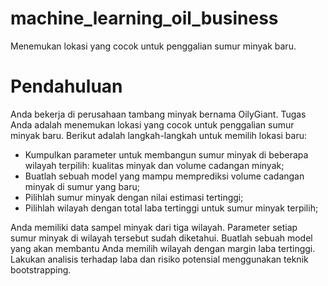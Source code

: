 # machine_learning_oil_business
Menemukan lokasi yang cocok untuk penggalian sumur minyak baru.
# Pendahuluan <a id='Pendahuluan'></a>

Anda bekerja di perusahaan tambang minyak bernama OilyGiant. Tugas Anda adalah menemukan lokasi yang cocok untuk penggalian sumur minyak baru.
Berikut adalah langkah-langkah untuk memilih lokasi baru:
- Kumpulkan parameter untuk membangun sumur minyak di beberapa wilayah terpilih: kualitas minyak dan volume cadangan minyak;
- Buatlah sebuah model yang mampu memprediksi volume cadangan minyak di sumur yang baru;
- Pilihlah sumur minyak dengan nilai estimasi tertinggi;
- Pilihlah wilayah dengan total laba tertinggi untuk sumur minyak terpilih;

Anda memiliki data sampel minyak dari tiga wilayah. Parameter setiap sumur minyak di wilayah tersebut sudah diketahui. Buatlah sebuah model yang akan membantu Anda memilih wilayah dengan margin laba tertinggi. Lakukan analisis terhadap laba dan risiko potensial menggunakan teknik bootstrapping.
